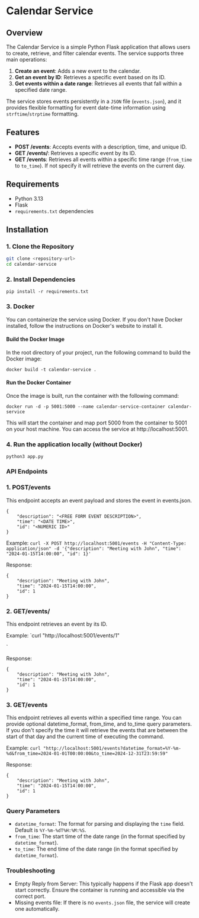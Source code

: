 # Calendar Service

## Overview
The Calendar Service is a simple Python Flask application that allows users to create, retrieve, and filter calendar events. The service supports three main operations:

1. **Create an event**: Adds a new event to the calendar.
2. **Get an event by ID**: Retrieves a specific event based on its ID.
3. **Get events within a date range**: Retrieves all events that fall within a specified date range.

The service stores events persistently in a `JSON` file (`events.json`), and it provides flexible formatting for event date-time information using `strftime`/`strptime` formatting.

## Features

- **POST /events**: Accepts events with a description, time, and unique ID.
- **GET /events/<ID>**: Retrieves a specific event by its ID.
- **GET /events**: Retrieves all events within a specific time range (`from_time` to `to_time`). If not specify it will retrieve the events on the current day.

## Requirements

- Python 3.13
- Flask
- `requirements.txt` dependencies

## Installation

### 1. Clone the Repository

```bash
git clone <repository-url>
cd calendar-service
```

### 2. Install Dependencies
```
pip install -r requirements.txt
```
### 3. Docker

You can containerize the service using Docker. If you don't have Docker installed, follow the instructions on Docker's website to install it.

#### Build the Docker Image
In the root directory of your project, run the following command to build the Docker image:

```
docker build -t calendar-service .
```
#### Run the Docker Container
Once the image is built, run the container with the following command:
```
docker run -d -p 5001:5000 --name calendar-service-container calendar-service
```
This will start the container and map port 5000 from the container to 5001 on your host machine. You can access the service at http://localhost:5001.

### 4. Run the application locally (without Docker)

```
python3 app.py
```


### API Endpoints

### 1. POST/events
This endpoint accepts an event payload and stores the event in events.json.
```
{
    "description": "<FREE FORM EVENT DESCRIPTION>",
    "time": "<DATE TIME>",
    "id": "<NUMERIC ID>"
}
```
Example: 
`curl -X POST http://localhost:5001/events -H "Content-Type: application/json" -d '{"description": "Meeting with John", "time": "2024-01-15T14:00:00", "id": 1}'`

Response: 
```
{
    "description": "Meeting with John",
    "time": "2024-01-15T14:00:00",
    "id": 1
}
```

### 2. GET/events/<ID>
This endpoint retrieves an event by its ID. 

Example: `curl "http://localhost:5001/events/1"

`

Response: 
```
{
    "description": "Meeting with John",
    "time": "2024-01-15T14:00:00",
    "id": 1
}
```

### 3. GET/events
This endpoint retrieves all events within a specified time range. You can provide optional datetime_format, from_time, and to_time query parameters.
If you don't specify the time it will retrieve the events that are between the start of that day and the current time of executing the command. 

Example: `curl "http://localhost:5001/events?datetime_format=%Y-%m-%d&from_time=2024-01-01T00:00:00&to_time=2024-12-31T23:59:59"`

Response: 
```
{
    "description": "Meeting with John",
    "time": "2024-01-15T14:00:00",
    "id": 1
}
```

### Query Parameters
- `datetime_format`: The format for parsing and displaying the `time` field. Default is `%Y-%m-%dT%H:%M:%S`.
- `from_time`: The start time of the date range (in the format specified by `datetime_format`).
- `to_time`: The end time of the date range (in the format specified by `datetime_format`).

### Troubleshooting
- Empty Reply from Server: This typically happens if the Flask app doesn't start correctly. Ensure the container is running and accessible via the correct port.
- Missing events file: If there is no `events.json` file, the service will create one automatically.

